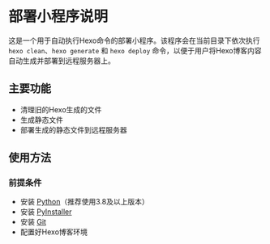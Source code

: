 # 部署小程序说明

这是一个用于自动执行Hexo命令的部署小程序。该程序会在当前目录下依次执行 `hexo clean`、`hexo generate` 和 `hexo deploy` 命令，以便于用户将Hexo博客内容自动生成并部署到远程服务器上。

## 主要功能

- 清理旧的Hexo生成的文件
- 生成静态文件
- 部署生成的静态文件到远程服务器

## 使用方法

### 前提条件

- 安装 [Python](https://www.python.org/downloads/)（推荐使用3.8及以上版本）
- 安装 [PyInstaller](https://www.pyinstaller.org/)
- 安装 [Git](https://git-scm.com/)
- 配置好Hexo博客环境
